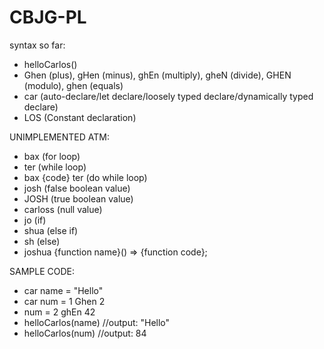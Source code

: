 # CBJG-PL
syntax so far:
* helloCarlos()
* Ghen (plus), gHen (minus), ghEn (multiply), gheN (divide), GHEN (modulo), ghen (equals)
* car (auto-declare/let declare/loosely typed declare/dynamically typed declare)
* LOS (Constant declaration)

UNIMPLEMENTED ATM:
* bax (for loop)
* ter (while loop)
* bax {code} ter (do while loop)
* josh (false boolean value)
* JOSH (true boolean value)
* carloss (null value)
* jo (if)
* shua (else if)
* sh (else)
* joshua {function name}() => {function code};

SAMPLE CODE:
- car name = "Hello"
- car num = 1 Ghen 2
- num = 2 ghEn 42
- helloCarlos(name) //output: "Hello"
- helloCarlos(num) //output: 84

